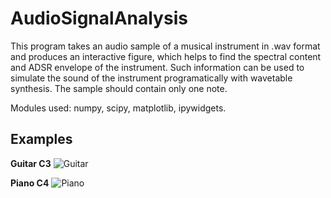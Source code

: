 # AudioSignalAnalysis
This program takes an audio sample of a musical instrument in .wav format and produces an interactive figure, which helps to find the spectral content and ADSR envelope of the instrument. Such information can be used to simulate the sound of the instrument programatically with wavetable synthesis. The sample should contain only one note. 

Modules used: numpy, scipy, matplotlib, ipywidgets.

## Examples
**Guitar C3**
![Guitar](https://user-images.githubusercontent.com/72154050/141681176-5b0592d8-7070-45e7-a3e3-089eb3d1254d.png)

**Piano C4**
![Piano](https://user-images.githubusercontent.com/72154050/141681181-812343d2-7934-4712-b79b-8bd4feab0563.png)

